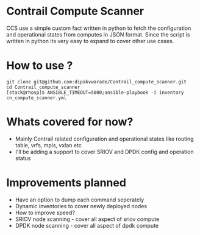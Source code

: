 # Contrail Compute Scanner

CCS use a simple custom fact written in python to fetch the configuration and operational states from computes in JSON format.
Since the script is written in python its very easy to expand to cover other use cases.



# How to use ?
```
git clone git@github.com:dipakvwarade/Contrail_compute_scanner.git
cd Contrail_compute_scanner
[stack@rhosp]$ ANSIBLE_TIMEOUT=5000;ansible-playbook -i inventory cn_compute_scanner.yml

```

# Whats covered for now?
- Mainly Contrail related configuration and operational states like routing table, vrfs, mpls, vxlan etc
- I'll be adding a support to cover SRIOV and DPDK config and operation status

# Improvements planned
- Have an option to dump each command seperately
- Dynamic inventories to cover newly deployed nodes
- How to improve speed?
- SRIOV node scanning - cover all aspect of sriov compute
- DPDK node scanning - cover all aspect of dpdk compute



